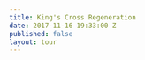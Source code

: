 ```yaml
---
title: King's Cross Regeneration
date: 2017-11-16 19:33:00 Z
published: false
layout: tour
---
```


